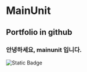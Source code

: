 # MainUnit

## Portfolio in github

### 안녕하세요, mainunit 입니다.
![Static Badge](https://img.shields.io/badge/mainunit-git_hub-blue)
